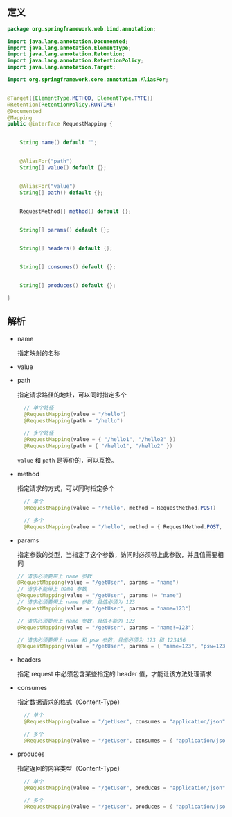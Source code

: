 ## 定义

```java
package org.springframework.web.bind.annotation;

import java.lang.annotation.Documented;
import java.lang.annotation.ElementType;
import java.lang.annotation.Retention;
import java.lang.annotation.RetentionPolicy;
import java.lang.annotation.Target;

import org.springframework.core.annotation.AliasFor;


@Target({ElementType.METHOD, ElementType.TYPE})
@Retention(RetentionPolicy.RUNTIME)
@Documented
@Mapping
public @interface RequestMapping {


    String name() default "";


    @AliasFor("path")
    String[] value() default {};


    @AliasFor("value")
    String[] path() default {};


    RequestMethod[] method() default {};


    String[] params() default {};


    String[] headers() default {};


    String[] consumes() default {};


    String[] produces() default {};

}
```

## 解析

* name

  指定映射的名称

* value

* path

  指定请求路径的地址，可以同时指定多个

  ```java
    // 单个路径
    @RequestMapping(value = "/hello")
    @RequestMapping(path = "/hello")

    // 多个路径
    @RequestMapping(value = { "/hello1", "/hello2" })
    @RequestMapping(path = { "/hello1", "/hello2" })
  ```

  `value` 和 `path` 是等价的，可以互换。

* method

  指定请求的方式，可以同时指定多个

  ```java
    // 单个
    @RequestMapping(value = "/hello", method = RequestMethod.POST)

    // 多个
    @RequestMapping(value = "/hello", method = { RequestMethod.POST, RequestMethod.GET)
  ```

* params

  指定参数的类型，当指定了这个参数，访问时必须带上此参数，并且值需要相同

  ```java
  // 请求必须要带上 name 参数
  @RequestMapping(value = "/getUser", params = "name")
  // 请求不能带上 name 参数
  @RequestMapping(value = "/getUser", params != "name")
  // 请求必须要带上 name 参数，且值必须为 123
  @RequestMapping(value = "/getUser", params = "name=123")

  // 请求必须要带上 name 参数，且值不能为 123
  @RequestMapping(value = "/getUser", params = "name!=123")

  // 请求必须要带上 name 和 psw 参数，且值必须为 123 和 123456
  @RequestMapping(value = "/getUser", params = { "name=123", "psw=123456" })
  ```

* headers

  指定 request 中必须包含某些指定的 header 值，才能让该方法处理请求

* consumes

  指定数据请求的格式（Content-Type）

  ```java
    // 单个
    @RequestMapping(value = "/getUser", consumes = "application/json")

    // 多个
    @RequestMapping(value = "/getUser", consumes = { "application/json", "application/xml")
  ```

* produces

  指定返回的内容类型（Content-Type）

  ```java
    // 单个
    @RequestMapping(value = "/getUser", produces = "application/json")

    // 多个
    @RequestMapping(value = "/getUser", produces = { "application/json", "application/xml")
  ```



